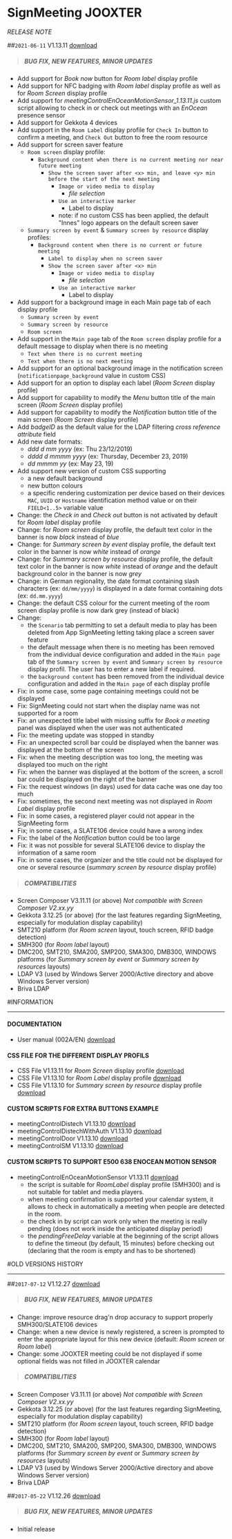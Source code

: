 # SignMeeting JOOXTER
*RELEASE NOTE*

##`2021-06-11` V1.13.11 [download](https://github.com/Qeedji/archives/blob/master/downloads/app-signmeeting-jooxter/signmeeting_jooxter-screen_composer-setup-1.13.11.appi)
>##### **BUG FIX, NEW FEATURES, MINOR UPDATES**
- Add support for *Book now* button for *Room label* display profile
- Add support for NFC badging with *Room label* display profile as well as for *Room Screen* display profile
- Add support for *meetingControlEnOceanMotionSensor_1.13.11.js* custom script allowing to check in or check out meetings with an *EnOcean* presence sensor
- Add support for Gekkota 4 devices
- Add support in the `Room Label` display profile for ```Check In``` button to confirm a meeting, and ```Check Out``` button to free the room resource
- Add support for screen saver feature
    - `Room screen` display profile:
        - `Background content when there is no current meeting nor near future meeting`
            - `Show the screen saver after <x> min, and leave <y> min before the start of the next meeting`
                - `Image or video media to display`
                    - *file selection*
                - `Use an interactive marker`
                    - Label to display <free text>
                - note: if no custom CSS has been applied, the default "Innes" logo appears on the default screen saver
    - `Summary screen by event` & `Summary screen by resource` display profiles:
        - `Background content when there is no current or future meeting`
            - `Label to display when no screen saver`
            - `Show the screen saver after <x> min`
                - `Image or video media to display`
                    - *file selection*
                - `Use an interactive marker`
                    - Label to display <free text>
- Add support for a background image in each Main page tab of each display profile
    - `Summary screen by event`
    - `Summary screen by resource`
    - `Room screen`
- Add support in the `Main page` tab of the `Room screen` display profile for a default message to display when there is no meeting
    - `Text when there is no current meeting`
    - `Text when there is no next meeting`
- Add support for an optional background image in the notification screen (`notificationpage_background` value in custom CSS)
- Add support for an option to display each label (*Room Screen* display profile)
- Add support for capability to modify the *Menu* button title of the main screen (*Room Screen* display profile)
- Add support for capability to modify the *Notification* button title of the main screen (*Room Screen* display profile)
- Add *badgeID* as the default value for the LDAP filtering *cross reference attribute* field
- Add new date formats:
    - *ddd d mm yyyy* (ex: Thu 23/12/2019)
    - *dddd d mmmm yyyy* (ex: Thursday, December 23, 2019)
    - *dd mmmm yy* (ex: May 23, 19)
- Add support new version of custom CSS supporting
    - a new default background
    - new button colours
    - a specific rendering customization per device based on their devices `MAC`, `UUID` or `Hostname` identification method value or on their `FIELD<1..5>` variable value
- Change: the *Check in* and *Check out* button is not activated by default for *Room label* display profile
- Change: for *Room screen* display profile, the default text color in the banner is now *black* instead of *blue*
- Change: for *Summary screen by event* display profile, the default text color in the banner is now *white* instead of *orange*
- Change: for *Summary screen by resource* display profile, the default text color in the banner is now *white* instead of *orange* and the default background color in the banner is now *grey*
- Change: in German regionality, the date format containing slash characters (ex: `dd/mm/yyyy`) is displayed in a date format containing dots (ex: `dd.mm.yyyy`)
- Change: the default CSS colour for the current meeting of the room screen display profile is now dark grey (instead of black)
- Change:
    - the `Scenario` tab permitting to set a default media to play has been deleted from App SignMeeting letting taking place a screen saver feature
    - the default message when there is no meeting has been removed from the individual device configuration and added in the `Main page` tab of the `Summary screen by event` and `Summary screen by resource` display profil. The user has to enter a new label if required.
    - the `background content` has been removed from the individual device configuration and added in the `Main page` of each display profile
- Fix: in some case, some page containing meetings could not be displayed
- Fix: SignMeeting could not start when the display name was not supported for a room
- Fix: an unexpected title label with missing suffix for *Book a meeting* panel was displayed when the user was not authenticated
- Fix: the meeting update was stopped in standby
- Fix: an unexpected scroll bar could be displayed when the banner was displayed at the bottom of the screen
- Fix: when the meeting description was too long, the meeting was displayed too much on the right
- Fix: when the banner was displayed at the bottom of the screen, a scroll bar could be displayed on the right of the banner
- Fix: the request windows (in days) used for data cache was one day too much
- Fix: sometimes, the second next meeting was not displayed in *Room Label* display profile
- Fix: in some cases, a registered player could not appear in the SignMeeting form
- Fix; in some cases, a SLATE106 device could have a wrong index
- Fix: the label of the *Notification* button could be too large
- Fix: it was not possible for several SLATE106 device to display the information of a same room
- Fix: in some cases, the organizer and the title could not be displayed for one or several resource (*summary screen by resource* display profile)
>##### **COMPATIBILITIES**
- Screen Composer V3.11.11 (or above) *Not compatible with Screen Composer V2.xx.yy*
- Gekkota 3.12.25 (or above) (for the last features regarding SignMeeting, especially for modulation display capability)
- SMT210 platform (for *Room screen* layout, touch screen, RFID badge detection)
- SMH300 (for *Room label* layout)
- DMC200, SMT210, SMA200, SMP200, SMA300, DMB300, WINDOWS platforms (for *Summary screen by event* or *Summary screen by resources* layouts)
- LDAP V3 (used by Windows Server 2000/Active directory and above Windows Server version)
- Briva LDAP


#INFORMATION
***********************************************************************

#### **DOCUMENTATION**
- User manual (002A/EN) [download](https://github.com/Qeedji/archives/blob/master/downloads/app-signmeeting-jooxter/signmeeting-jooxter-user-manual-002A_en.pdf)

#### **CSS FILE FOR THE DIFFERENT DISPLAY PROFILS**
- CSS File V1.13.11 for *Room Screen* display profile  [download](https://github.com/Qeedji/archives/blob/master/downloads/application-notes-signmeeting/room_screen/signmeeting_theme_room_screen_1.13.11.css)
- CSS File V1.13.10 for *Room Label* display profile [download](https://github.com/Qeedji/archives/blob/master/downloads/application-notes-signmeeting/room_label/signmeeting_theme_room_label_1.13.10.css)
- CSS File V1.13.10 for *Summary screen by resource* display profile [download](https://github.com/Qeedji/archives/blob/master/downloads/application-notes-signmeeting/summary_screen_by_resource/signmeeting_theme_summarization_by_resource_1.13.10.css)
#### **CUSTOM SCRIPTS FOR EXTRA BUTTONS EXAMPLE**
- meetingControlDistech V1.13.10 [download](https://github.com/Qeedji/archives/blob/master/downloads/application-notes-signmeeting/custom-js/meetingControlDistech_1.13.10.js)
- meetingControlDistechWithAuth V1.13.10 [download](https://github.com/Qeedji/archives/blob/master/downloads/application-notes-signmeeting/custom-js/meetingControlDistechWithAuth_1.13.10.js)
- meetingControlDoor V1.13.10 [download](https://github.com/Qeedji/archives/blob/master/downloads/application-notes-signmeeting/custom-js/meetingControlDoor_1.13.10.js)
- meetingControlSM V1.13.10 [download](https://github.com/Qeedji/archives/blob/master/downloads/application-notes-signmeeting/custom-js/meetingControlSM_1.13.10.js)
#### **CUSTOM SCRIPTS TO SUPPORT E500 638 ENOCEAN MOTION SENSOR**
- meetingControlEnOceanMotionSensor V1.13.11 [download](https://github.com/Qeedji/archives/blob/master/downloads/application-notes-signmeeting/custom-js/meetingControlEnOceanMotionSensor_1.13.11.js)
	- the script is suitable for *RoomLabel* display profile (SMH300) and is not suitable for tablet and media players.
	- when meeting confirmation is supported your calendar system, it allows to check in automatically a meeting when people are detected in the room.
	- the check in by script can work only when the meeting is really pending (does not work inside the anticipated display period)
	- the *pendingFreeDelay* variable at the beginning of the script allows to define the timeout (by default, 15 minutes) before checking out (declaring that the room is empty and has to be shortened)

#OLD VERSIONS HISTORY
*********************************************************************************************************

##`2017-07-12` V1.12.27 [download](https://github.com/Qeedji/archives/blob/master/downloads/app-signmeeting-jooxter/signmeeting_jooxter-screen_composer-setup-1.12.27.appi)
>##### **BUG FIX, NEW FEATURES, MINOR UPDATES**
- Change: improve resource drag'n drop accuracy to support properly SMH300/SLATE106 devices
- Change: when a new device is newly registered, a screen is prompted to enter the appropriate layout for this new device (default: *Room screen* or *Room label*)
- Change: some JOOXTER meeting could be not displayed if some optional fields was not filled in JOOXTER calendar
>##### **COMPATIBILITIES**
- Screen Composer V3.11.11 (or above) *Not compatible with Screen Composer V2.xx.yy*
- Gekkota 3.12.25 (or above) (for the last features regarding SignMeeting, especially for modulation display capability)
- SMT210 platform (for *Room screen* layout, touch screen, RFID badge detection)
- SMH300 (for *Room label* layout)
- DMC200, SMT210, SMA200, SMP200, SMA300, DMB300, WINDOWS platforms (for *Summary screen by event* or *Summary screen by resources* layouts)
- LDAP V3 (used by Windows Server 2000/Active directory and above Windows Server version)
- Briva LDAP

##`2017-05-22` V1.12.26 [download](https://github.com/Qeedji/archives/blob/master/downloads/app-signmeeting-jooxter/signmeeting_jooxter-screen_composer-setup-1.12.26.appi)
>##### **BUG FIX, NEW FEATURES, MINOR UPDATES**
- Initial release
